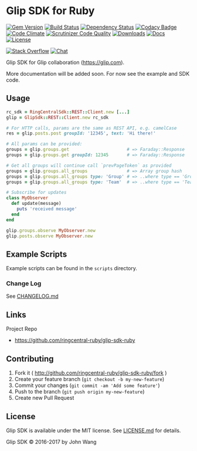 Glip SDK for Ruby
=================

[![Gem Version][gem-version-svg]][gem-version-url]
[![Build Status][build-status-svg]][build-status-url]
[![Dependency Status][dependency-status-svg]][dependency-status-url]
[![Codacy Badge][codacy-svg]][codacy-url]
[![Code Climate][codeclimate-status-svg]][codeclimate-status-url]
[![Scrutinizer Code Quality][scrutinizer-status-svg]][scrutinizer-status-url]
[![Downloads][downloads-svg]][downloads-url]
[![Docs][docs-rubydoc-svg]][docs-rubydoc-url]
[![License][license-svg]][license-url]

[![Stack Overflow][stackoverflow-svg]][stackoverflow-url]
[![Chat][chat-svg]][chat-url]

Glip SDK for Glip collaboration (https://glip.com).

More documentation will be added soon. For now see the example and SDK code.

## Usage

```ruby
rc_sdk = RingCentralSdk::REST::Client.new [...]
glip = GlipSdk::REST::Client.new rc_sdk

# For HTTP calls, params are the same as REST API, e.g. camelCase
res = glip.posts.post groupId: '12345', text: 'Hi there!'

# All params can be provided:
groups = glip.groups.get                      # => Faraday::Response
groups = glip.groups.get groupId: 12345       # => Faraday::Response

# Get all groups will continue call `prevPageToken` as provided
groups = glip.groups.all_groups               # => Array group hash
groups = glip.groups.all_groups type: 'Group' # => ..where type == 'Group'
groups = glip.groups.all_groups type: 'Team'  # => ..where type == 'Team'

# Subscribe for updates
class MyObserver
  def update(message)
    puts 'received message'
  end
end

glip.groups.observe MyObserver.new
glip.posts.observe MyObserver.new
```

## Example Scripts

Example scripts can be found in the `scripts` directory.

### Change Log

See [CHANGELOG.md](CHANGELOG.md)

## Links

Project Repo

* https://github.com/ringcentral-ruby/glip-sdk-ruby

## Contributing

1. Fork it ( http://github.com/ringcentral-ruby/glip-sdk-ruby/fork )
2. Create your feature branch (`git checkout -b my-new-feature`)
3. Commit your changes (`git commit -am 'Add some feature'`)
4. Push to the branch (`git push origin my-new-feature`)
5. Create new Pull Request

## License

Glip SDK is available under the MIT license. See [LICENSE.md](LICENSE.md) for details.

Glip SDK &copy; 2016-2017 by John Wang

 [gem-version-svg]: https://badge.fury.io/rb/glip_sdk.svg
 [gem-version-url]: http://badge.fury.io/rb/glip_sdk
 [downloads-svg]: http://ruby-gem-downloads-badge.herokuapp.com/glip_sdk
 [downloads-url]: https://rubygems.org/gems/glip_sdk
 [build-status-svg]: https://api.travis-ci.org/ringcentral-ruby/glip-sdk-ruby.svg?branch=master
 [build-status-url]: https://travis-ci.org/ringcentral-ruby/glip-sdk-ruby
 [coverage-status-svg]: https://coveralls.io/repos/ringcentral-ruby/glip-sdk-ruby/badge.svg?branch=master
 [coverage-status-url]: https://coveralls.io/r/ringcentral-ruby/glip-sdk-ruby?branch=master
 [dependency-status-svg]: https://gemnasium.com/ringcentral-ruby/glip-sdk-ruby.svg
 [dependency-status-url]: https://gemnasium.com/ringcentral-ruby/glip-sdk-ruby
 [codacy-svg]: https://api.codacy.com/project/badge/Grade/eb469b5958d04fd188c37a999ac3620d
 [codacy-url]: https://www.codacy.com/app/ringcentral-ruby/glip-sdk-ruby
 [codeclimate-status-svg]: https://codeclimate.com/github/ringcentral-ruby/glip-sdk-ruby/badges/gpa.svg
 [codeclimate-status-url]: https://codeclimate.com/github/ringcentral-ruby/glip-sdk-ruby
 [scrutinizer-status-svg]: https://scrutinizer-ci.com/g/ringcentral-ruby/glip-sdk-ruby/badges/quality-score.png?b=master
 [scrutinizer-status-url]: https://scrutinizer-ci.com/g/ringcentral-ruby/glip-sdk-ruby/?branch=master
 [docs-rubydoc-svg]: https://img.shields.io/badge/docs-rubydoc-blue.svg
 [docs-rubydoc-url]: http://www.rubydoc.info/gems/glip_sdk/
 [license-svg]: https://img.shields.io/badge/license-MIT-blue.svg
 [license-url]: https://github.com/ringcentral-ruby/glip-sdk-ruby/blob/master/LICENSE.md
 [chat-svg]: https://img.shields.io/badge/chat-on%20glip-orange.svg
 [chat-url]: https://glipped.herokuapp.com/
 [stackoverflow-svg]: https://img.shields.io/badge/Stack%20Overflow-glip-orange.svg
 [stackoverflow-url]: https://stackoverflow.com/questions/tagged/glip
 
